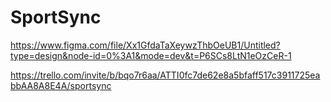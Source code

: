 # SportSync

https://www.figma.com/file/Xx1GfdaTaXeywzThbOeUB1/Untitled?type=design&node-id=0%3A1&mode=dev&t=P6SCs8LtN1eOzCeR-1

https://trello.com/invite/b/bqo7r6aa/ATTI0fc7de62e8a5bfaff517c3911725eabbAA8A8E4A/sportsync
